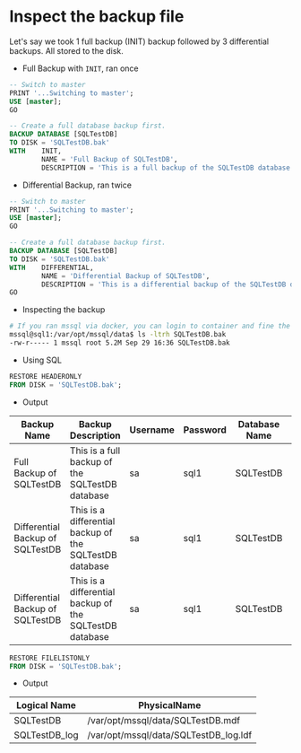 # Inspect the backup file

Let's say we took 1 full backup (INIT) backup followed by 3 differential backups. All stored to the disk.

- Full Backup with `INIT`, ran once

```sql
-- Switch to master
PRINT '...Switching to master';
USE [master];
GO

-- Create a full database backup first.  
BACKUP DATABASE [SQLTestDB]
TO DISK = 'SQLTestDB.bak'
WITH    INIT,
        NAME = 'Full Backup of SQLTestDB',
        DESCRIPTION = 'This is a full backup of the SQLTestDB database';
```

- Differential Backup, ran twice

```sql
-- Switch to master
PRINT '...Switching to master';
USE [master];
GO

-- Create a full database backup first.  
BACKUP DATABASE [SQLTestDB]
TO DISK = 'SQLTestDB.bak'
WITH    DIFFERENTIAL,
        NAME = 'Differential Backup of SQLTestDB',
        DESCRIPTION = 'This is a differential backup of the SQLTestDB database';
GO
```

- Inspecting the backup

```bash
# If you ran mssql via docker, you can login to container and fine the backup
mssql@sql1:/var/opt/mssql/data$ ls -ltrh SQLTestDB.bak 
-rw-r----- 1 mssql root 5.2M Sep 29 16:36 SQLTestDB.bak
```

- Using SQL

```sql
RESTORE HEADERONLY 
FROM DISK = 'SQLTestDB.bak';
```

- Output

| Backup Name                       | Backup Description                                      | Username | Password | Database Name | Position |
|-----------------------------------|---------------------------------------------------------|----------|----------|---------------|----------|
| Full Backup of SQLTestDB          | This is a full backup of the SQLTestDB database         | sa       | sql1     | SQLTestDB     | 1        |
| Differential Backup of SQLTestDB  | This is a differential backup of the SQLTestDB database | sa       | sql1     | SQLTestDB     | 2        |
| Differential Backup of SQLTestDB  | This is a differential backup of the SQLTestDB database | sa       | sql1     | SQLTestDB     | 3        |

```sql
RESTORE FILELISTONLY 
FROM DISK = 'SQLTestDB.bak';
```

- Output

| Logical Name   | PhysicalName                             |
|----------------|------------------------------------------|
| SQLTestDB      | /var/opt/mssql/data/SQLTestDB.mdf        |
| SQLTestDB_log  | /var/opt/mssql/data/SQLTestDB_log.ldf    |
